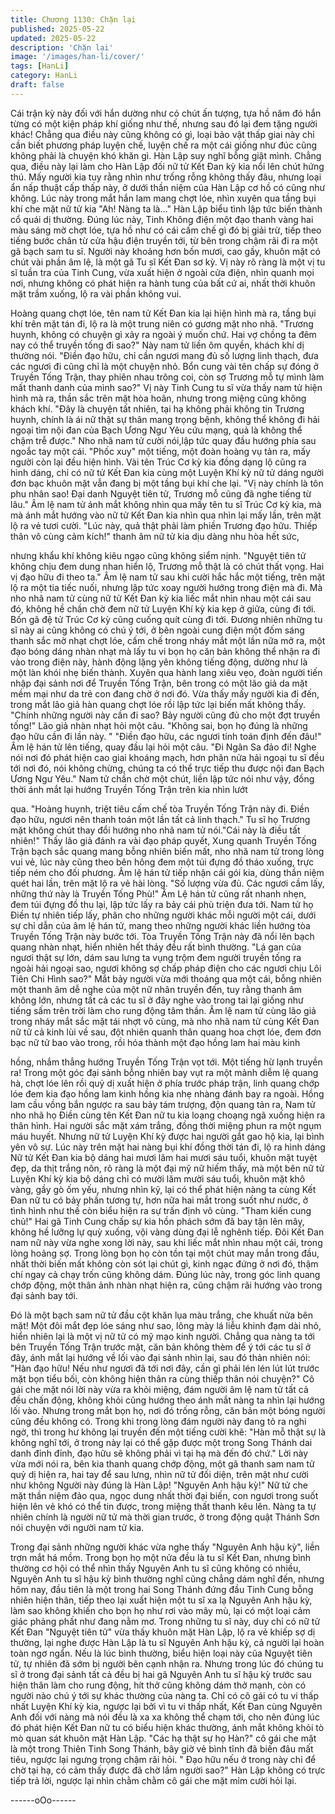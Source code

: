 ```yaml
---
title: Chương 1130: Chặn lại
published: 2025-05-22
updated: 2025-05-22
description: 'Chặn lại'
image: '/images/han-li/cover/'
tags: [HanLi]
category: HanLi
draft: false
---
```


Cái trận kỳ này đối với hắn dường như có chút ấn tượng, tựa hồ
năm đó hắn từng có một kiện pháp khí giống như thế, nhưng sau
đó lại đem tặng người khác! Chẳng qua điều này cũng không có
gì, loại bảo vật thấp giai này chỉ cần biết phương pháp luyện chế,
luyện chế ra một cái giống như đúc cũng không phải là chuyện
khó khăn gì.
Hàn Lập suy nghĩ bỗng giật mình.
Chẳng qua, điều này lại làm cho Hàn Lập đối nữ tử Kết Đan kỳ
kia nổi lên chút hứng thú. Mấy người kia tuy rằng nhìn như trống
rỗng không thấy đâu, nhưng loại ẩn nấp thuật cấp thấp này, ở
dưới thần niệm của Hàn Lập cơ hồ có cũng như không.
Lúc này trong mắt hắn lam mang chợt lóe, nhìn xuyên qua tầng
bụi khí che mặt nữ tử kia
"Ah! Nàng ta là…" Hàn Lập biểu tình lập tức biến thành cổ quái dị
thường.
Đúng lúc này, Tinh Không điện một đạo thanh vàng hai màu sáng
mờ chợt lóe, tựa hồ như có cái cấm chế gì đó bị giải trừ, tiếp theo
tiếng bước chân từ cửa hậu điện truyền tới, từ bên trong chậm rãi
đi ra một gã bạch sam tu sĩ.
Người này khoảng hơn bốn mươi, cao gầy, khuôn mặt có chút vài
phần âm lệ, là một gã Tu sĩ Kết Đan sơ kỳ.
Vị này rõ ràng là một vị tu sĩ tuần tra của Tinh Cung, vừa xuất
hiện ở ngoài cửa điện, nhìn quanh mọi nơi, nhưng không có phát
hiện ra hành tung của bất cứ ai, nhất thời khuôn mặt trầm xuống,
lộ ra vài phần không vui.

Hoàng quang chợt lóe, tên nam tử Kết Đan kia lại hiện hình mà
ra, tầng bụi khí trên mặt tán đi, lộ ra là một trung niên có gương
mặt nho nhã.
"Trương huynh, không có chuyện gì xảy ra ngoài ý muốn chứ. Hai
vợ chồng ta đêm nay có thể truyền tống đi sao?" Này nam tử liền
ôm quyền, khách khí dị thường nói.
"Điền đạo hữu, chỉ cần ngươi mang đủ số lượng linh thạch, đưa
các ngươi đi cũng chỉ là một chuyện nhỏ. Bổn cung vài tên chấp
sự đóng ở Truyền Tống Trận, thay phiên nhau trông coi, còn sợ
Trương mỗ tự mình làm mất thanh danh của mình sao?" Vị này
Tinh Cung tu sĩ vừa thấy nam tử hiện hình mà ra, thần sắc trên
mặt hòa hoãn, nhưng trong miệng cũng không khách khí.
"Đây là chuyện tất nhiên, tại hạ không phải không tin Trương
huynh, chính là ái nữ thật sự thân mang trọng bệnh, không thể
không đi hải ngoại tìm nội đan của Bạch Ương Ngư Yêu cứu
mạng, quả là không thể chậm trễ được."
Nho nhã nam tử cười nói,lập tức quay đầu hướng phía sau ngoắc
tay một
cái.
"Phốc xuy" một tiếng, một đoàn hoàng vụ tản ra, mấy người còn
lại đều hiện hình. Vài tên Trúc Cơ kỳ kia đồng dạng lộ cũng ra
hình dáng, chỉ có nữ tử Kết Đan kia cùng một Luyện Khí kỳ nữ tử
dáng người đơn bạc khuôn mặt vẫn đang bị một tầng bụi khí che
lại.
"Vị này chính là tôn phu nhân sao! Đại danh Nguyệt tiên tử,
Trương mỗ cũng đã nghe tiếng từ lâu."
Âm lệ nam tử ánh mắt không nhìn qua mấy tên tu sĩ Trúc Cơ kỳ
kia, mà mà ánh mắt hướng vào nữ tử Kết Đan kia nhìn qua nhìn
lại mấy lần, trên mặt lộ ra vẻ tươi cười.
"Lúc này, quả thật phải làm phiền Trương đạo hữu. Thiếp thân vô
cùng cảm kích!" thanh âm nữ tử kia dịu dàng nhu hòa hết sức,

nhưng khẩu khí không kiêu ngạo cũng không siểm nịnh.
"Nguyệt tiên tử không chịu đem dung nhan hiển lộ, Trương mỗ
thật là có chút thất vọng. Hai vị đạo hữu đi theo ta." Âm lệ nam tử
sau khi cười hắc hắc một tiếng, trên mặt lộ ra một tia tiếc nuối,
nhưng lập tức xoay người hướng trong điện mà đi.
Mà nho nhã nam tử cùng nữ tử Kết Đan kỳ kia liếc mắt nhìn nhau
một cái sau đó, không hề chần chờ đem nữ tử Luyện Khí kỳ kia
kẹp ở giữa, cùng đi tới.
Bốn gã đệ tử Trúc Cơ kỳ cũng cuống quít cùng đi tới.
Đương nhiên những tu sĩ này ai cũng không có chú ý tới, ở bên
ngoài cung điện một đốm sáng thanh sắc mờ nhạt chợt lóe, cấm
chế trong nháy mắt một lần nữa mở ra, một đạo bóng dáng nhàn
nhạt mà lấy tu vi bọn họ căn bản không thể nhận ra đi vào trong
điện này, hành động lặng yên không tiếng động, dường như là
một làn khói nhẹ biến thành.
Xuyên qua hành lang xiêu vẹo, đoàn người tiến nhập đại sảnh nơi
để Truyền Tống Trận, bên trong có một lão giả da mặt mềm mại
như da trẻ con đang chờ ở nơi đó.
Vừa thấy mấy người kia đi đến, trong mắt lão giả hàn quang chợt
lóe rồi lập tức lại biến mất không thấy.
"Chính những người này cần đi sao? Bảy người cũng đủ cho một
đợt truyền tống!" Lão giả nhàn nhạt hỏi một câu.
"Không sai, bọn họ đúng là những đạo hữu cần đi lần này. "
"Điền đạo hữu, các ngươi tính toán định đến đâu!" Âm lệ hán tử
lên tiếng, quay đầu lại hỏi một câu.
"Đi Ngân Sa đảo đi! Nghe nói nơi đó phát hiện cao giai khoáng
mạch, hơn phân nửa hải ngoại tu sĩ đều tới nơi đó, nói không
chừng, chúng ta có thể trực tiếp thu được nội đan Bạch Ương
Ngư Yêu." Nam tử chần chờ một chút, liền lập tức nói như vậy,
đồng thời ánh mắt lại hướng Truyền Tống Trận trên kia nhìn lướt

qua.
"Hoàng huynh, triệt tiêu cấm chế tòa Truyền Tống Trận này đi.
Điền đạo hữu, ngươi nên thanh toán một lần tất cả linh thạch." Tu
sĩ họ Trương mặt không chút thay đổi hướng nho nhã nam tử
nói."Cái này là điều tất nhiên!" Thấy lão giả đánh ra vài đạo pháp
quyết, Xung quanh Truyền Tống Trận bạch sắc quang mang bỗng
nhiên biến mất, nho nhã nam tử trong
lòng vui vẻ, lúc này cũng theo bên hông đem một túi đựng đồ tháo
xuống, trực tiếp ném cho đối phương.
Âm lệ hán tử tiếp nhận cái gói kia, dùng thần niệm quét hai lần,
trên mặt lộ ra vẻ hài lòng.
"Số lượng vừa đủ. Các ngươi cầm lấy, những thứ này là Truyền
Tống Phù!" Âm Lệ hán tử cũng rất nhanh nhẹn, đem túi đựng đồ
thu lại, lập tức lấy ra bảy cái phù triện đưa tới.
Nam tử họ Điền tự nhiên tiếp lấy, phân cho những người khác
mỗi người một cái, dưới sự chỉ dẫn của âm lệ hán tử, mang theo
những người khác liền hướng tòa Truyền Tống Trận này bước
tới.
Tòa Truyền Tống Trận này đã nổi lên bạch quang nhàn nhạt, hiển
nhiên hết thảy đều rất bình thường.
"Lá gan của ngươi thật sự lớn, dám sau lưng ta vụng trộm đem
người truyền tống ra ngoài hải ngoại sao, ngươi không sợ chấp
pháp điện cho các ngươi chịu Lôi Tiên Chi Hình sao?" Mắt bảy
người vừa mới thoáng qua một cái, bỗng nhiên một thanh âm dễ
nghe của một nữ nhân truyền đến, tuy rằng thanh âm không lớn,
nhưng tất cả các tu sĩ ở đây nghe vào trong
tai lại giống như tiếng sấm trên trời làm cho rung động tâm thần.
Âm lệ nam tử cùng lão giả trong nháy mắt sắc mặt tái nhợt vô
cùng, mà nho nhã nam tử cùng Kết Đan nữ tử cả kinh lùi về sau,
đột nhiên quanh thân quang hoa chợt lóe, đem đơn bạc nữ tử
bao vào trong, rồi hóa thành một đạo hồng lam hai màu kinh

hồng, nhắm thẳng hướng Truyền Tống Trận vọt tới.
Một tiếng hừ lạnh truyền ra!
Trong một góc đại sảnh bỗng nhiên bay vụt ra một mảnh diễm lệ
quang hà, chợt lóe lên rồi quỷ dị xuất hiện ở phía trước pháp trận,
linh quang chớp lóe đem kia đạo hồng lam kinh hồng kia nhẹ
nhàng đánh bay ra ngoài.
Hồng lam cầu vồng bắn ngược ra sau bảy tám trượng, độn quang
tản ra, Nam tử nho nhã họ Điền cùng tên Kết Đan nữ tu kia loạng
choạng ngã xuống hiện ra thân hình.
Hai người sắc mặt xám trắng, đồng thời miệng phun ra một ngụm
máu huyết. Nhưng nữ tử Luyện Khí kỳ được hai người gắt gao hộ
kia, lại bình yên vô sự. Lúc này trên mặt hai nàng bụi khí đồng
thời tán đi, lộ ra hình dáng
Nữ tử Kết Đan kia bộ dáng hai mươi lăm hai mươi sáu tuổi,
khuôn mặt tuyệt đẹp, da thịt trắng nõn, rõ ràng là một đại mỹ nữ
hiếm thấy, mà một bên nữ tử Luyện Khí kỳ kia bộ dáng chỉ có
mười lăm mười sáu tuổi, khuôn mặt khô vàng, gầy gò ốm yếu,
nhưng nhìn kỹ, lại có thể phát hiện nàng ta cùng Kết Đan nữ tu có
bảy phần tương tự, hơn nữa hai mắt trong suốt như nước, ở tình
hình như thế còn biểu hiện ra sự trấn định vô cùng.
"Tham kiến cung chủ!"
Hai gã Tinh Cung chấp sự kia hồn phách sớm đã bay tận lên mây,
không hề lưỡng lự quỳ xuống, vội vàng dùng đại lễ nghênh tiếp.
Đôi Kết Đan nam nữ này vừa nghe xong lời này, sau khi liếc mắt
nhìn nhau một cái, trong lòng hoảng sợ. Trong lòng bọn họ còn
tồn tại một chút may mắn trong đầu, nhất thời biến mất không còn
sót lại chút gì, kinh ngạc đứng ở nơi đó, thậm chí ngay cả chạy
trốn cũng không dám.
Đúng lúc này, trong góc linh quang chớp động, một thân ảnh nhàn
nhạt hiện ra, cũng chậm rãi hướng vào trong đại sảnh bay tới.

Đó là một bạch sam nữ tử đầu cột khăn lụa màu trắng, che khuất
nửa bên mặt!
Một đôi mắt đẹp lóe sáng như sao, lông mày lá liễu khinh đạm dài
nhỏ, hiển nhiên lại là một vị nữ tử có mỹ mạo kinh người.
Chẳng qua nàng ta tới bên Truyền Tống Trận trước mặt, căn bản
không thèm để ý tới các tu sĩ ở đây, ánh mắt lại hướng về lối vào
đại sảnh nhìn lại, sau đó thản nhiên nói:
"Hàn đạo hữu! Nếu như ngươi đã tới nơi đây, cần gì phải lén lén
lút lút trước mặt bọn tiểu bối, còn không hiện thân ra cùng thiếp
thân nói chuyện?"
Cô gái che mặt nói lời này vừa ra khỏi miệng, đám người âm lệ
nam tử tất cả đều chấn động, không khỏi cũng hướng theo ánh
mắt nàng ta nhìn lại hướng lối vào. Nhưng trong mắt bọn họ, nơi
đó trống rỗng, căn bản một bóng người cũng đều không có.
Trong khi trong lòng đám người này đang tỏ ra nghi ngờ, thì trong
hư không lại truyền đến một tiếng cười khẽ:
"Hàn mỗ thật sự là không nghĩ tới, ở trong này lại có thể gặp được
một trong Song Thánh dai danh đỉnh đỉnh, đạo hữu sẽ không phải
vì tại hạ mà đến đó chứ."
Lời này vừa mới nói ra, bên kia thanh quang chớp động, một gã
thanh sam nam tử quỷ dị hiện ra, hai tay để sau lưng, nhìn nữ tử
đối diện, trên mặt như cười như không
Người này đúng là Hàn Lập!
"Nguyên Anh hậu kỳ!"
Nữ tử che mặt thần niệm đảo qua, ngọc dung nhất thời đại biến,
con ngươi trong suốt hiện lên vẻ khó có thể tin được, trong miệng
thất thanh kêu lên.
Nàng ta tự nhiên chính là người nữ tử mà thời gian trước, ở trong
động quật Thánh Sơn nói chuyện với người nam tử kia.

Trong đại sảnh những người khác vừa nghe thấy "Nguyên Anh
hậu kỳ", liền trợn mắt há mồm.
Trong bọn họ một nửa đều là tu sĩ Kết Đan, nhưng bình thường
cơ hội có thể nhìn thấy Nguyên Anh tu sĩ cũng không có nhiều,
Nguyên Anh tu sĩ hậu kỳ bình thường nghĩ cũng chẳng dám nghĩ
đến, nhưng hôm nay, đầu tiên là một trong hai Song Thánh đứng
đầu Tinh Cung bỗng nhiên hiện thân, tiếp theo lại xuất hiện một tu
sĩ xa lạ Nguyên Anh hậu kỳ, làm sao không khiến cho bọn họ như
rơi vào mây mù, lại có một loại cảm giác phảng phất
như đang nằm mơ.
Trong những tu sĩ này, duy chỉ có nữ tử Kết Đan "Nguyệt tiên tử"
vừa thấy khuôn mặt Hàn Lập, lộ ra vẻ khiếp sợ dị thường, lại
nghe được Hàn Lập là tu sĩ Nguyên Anh hậu kỳ, cả người lại
hoàn toàn ngơ ngẩn.
Nếu là lúc bình thường, biểu hiện loại này cũa Nguyệt tiên tử, tự
nhiên đã sớm bị người bên cạnh nhận ra. Nhưng trong lúc đó
chúng tu sĩ ở trong đại sảnh tất cả đều bị hai gã Nguyên Anh tu sĩ
hậu kỳ trước sau hiện thân làm cho rung động, hít thở cũng
không dám thở mạnh, còn có người nào chú ý tới sự khác thường
của nàng ta.
Chỉ có cô gái có tu vi thấp nhất Luyện Khí kỳ kia, ngược lại bởi vì
tu vi thấp nhất, Kết Đan cùng Nguyên Anh đối với nàng mà nói
đều là xa xa không thể chạm tới, cho nên đúng lúc đó phát hiện
Kết Đan nữ tu có biểu hiện khác thường, ánh mắt không khỏi tò
mò quan sát khuôn mặt Hàn Lập.
"Các hạ thật sự họ Hàn?" cô gái che mặt là một trong Thiên Tinh
Song Thánh, bây giờ vẻ bình tĩnh đã biến đâu mất tiêu, ngược lại
ngưng trọng chậm rãi hỏi.
" Đạo hữu nếu ở trong này chỉ để chờ tại hạ, có cảm thấy được đã
chờ lầm người sao?" Hàn Lập không có trực tiếp trả lời, ngược lại
nhìn chằm chằm cô gái che mặt mỉm cười hỏi lại.

------oOo------
